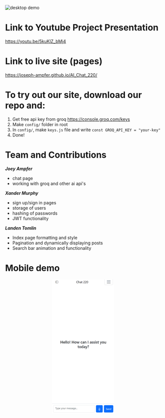 ![desktop demo](./assets/images/demo1.gif)

# Link to Youtube Project Presentation

https://youtu.be/5kuKlZ_bMj4

# Link to live site (pages)

https://joseph-ampfer.github.io/AI_Chat_220/

# To try out our site, download our repo and:
1. Get free api key from groq  https://console.groq.com/keys
2. Make `config/` folder in root
3. In `config/`, make `keys.js` file and write `const GROQ_API_KEY = "your-key"`
4. Done!

# Team and Contributions

***Joey Ampfer***
- chat page
- working with groq and other ai api's

***Xander Murphy***
- sign up/sign in pages
- storage of users
- hashing of passwords
- JWT functionality

***Landen Tomlin***
- Index page formatting and style
- Pagination and dynamically displaying posts
- Search bar animation and functionality

# Mobile demo
<div align="center">  
  <img src="./assets/images/demo-mobile.gif" width="200" height="auto">
</div>


